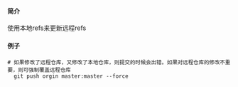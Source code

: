 #### 简介

使用本地refs来更新远程refs

#### 例子

```
# 如果修改了远程仓库，又修改了本地仓库，则提交的时候会出错。如果对远程仓库的修改不重要，则可强制覆盖远程仓库  
  git push orgin master:master --force  
```

